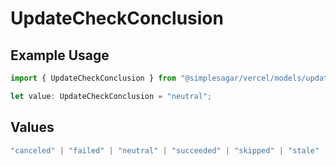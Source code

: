 # UpdateCheckConclusion

## Example Usage

```typescript
import { UpdateCheckConclusion } from "@simplesagar/vercel/models/updatecheckop.js";

let value: UpdateCheckConclusion = "neutral";
```

## Values

```typescript
"canceled" | "failed" | "neutral" | "succeeded" | "skipped" | "stale"
```